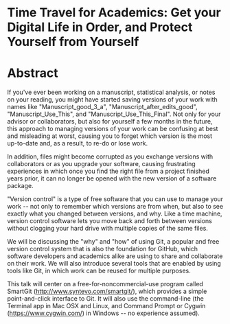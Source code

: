 # Time Travel for Academics: Get your Digital Life in Order, and Protect Yourself from Yourself

# Abstract

If you've ever been working on a manuscript, statistical analysis, or notes on your reading, you might have started saving versions of your work with names like "Manuscript_good_3_a", "Manuscript_after_edits_good", "Manuscript_Use_This", and
"Manuscript_Use_This_Final". Not only for your advisor or collaborators, but also for yourself a few months in the future, this approach to managing versions of your work can be confusing at best and misleading at worst, causing you to forget which version is the most up-to-date and, as a result, to re-do or lose work. 

In addition, files might become corrupted as you exchange versions with collaborators or as you upgrade your software, causing frustrating experiences in which once you find the right file from a project finished years prior, it can no longer be opened with the new version of a software package.

"Version control" is a type of free software that you can use to manage your work -- not only to remember which versions are from when, but also to see exactly what you changed between versions, and why. Like a time machine, version control software lets you move back and forth between versions without clogging your hard drive with multiple copies of the same files.

We will be discussing the "why" and "how" of using Git, a popular and free version control system that is also the foundation for GitHub, which software developers and academics alike are using to share and collaborate on their work. We will also introduce several tools that are enabled by using tools like Git, in which work can be reused for multiple purposes.

This talk will center on a free-for-noncommercial-use program called SmartGit (http://www.syntevo.com/smartgit/), which provides a simple point-and-click interface to Git. It will also use the command-line (the Terminal app in Mac OSX and Linux, and Command Prompt or Cygwin (https://www.cygwin.com/) in Windows -- no experience assumed).
